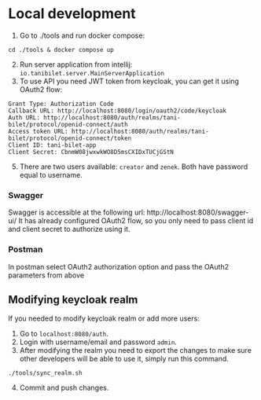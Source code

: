 # Local development

1. Go to ./tools and run docker compose:
```shell
cd ./tools & docker compose up
```
2. Run server application from intellij: `io.tanibilet.server.MainServerApplication`
4. To use API you need JWT token from keycloak, you can get it using OAuth2 flow:
```
Grant Type: Authorization Code
Callback URL: http://localhost:8080/login/oauth2/code/keycloak
Auth URL: http://localhost:8080/auth/realms/tani-bilet/protocol/openid-connect/auth
Access token URL: http://localhost:8080/auth/realms/tani-bilet/protocol/openid-connect/token
Client ID: tani-bilet-app
Client Secret: CbnmW08jwxwkWO8D5msCXIDxTUCjGStN
```
5. There are two users available: `creator` and `zenek`. Both have password equal to username.
### Swagger
Swagger is accessible at the following url: http://localhost:8080/swagger-ui/
It has already configured OAuth2 flow, so you only need to pass client id and client secret to authorize using it.
### Postman
In postman select OAuth2 authorization option and pass the OAuth2 parameters from above


## Modifying keycloak realm
If you needed to modify keycloak realm or add more users:
1. Go to `localhost:8080/auth`.
2. Login with username/email and password `admin`.
3. After modifying the realm you need to export the changes to make sure other developers will be able to use it,
simply run this command.
```shell
./tools/sync_realm.sh
```
4. Commit and push changes.